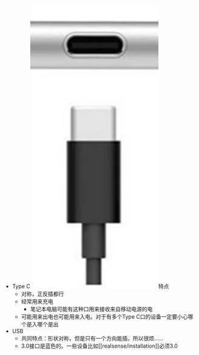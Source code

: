 - Type C![](type-c.png)特点
  - 对称，正反插都行
  - 经常用来充电
    - 笔记本电脑可能有这种口用来接收来自移动电源的电
  - 可能用来出电也可能用来入电。对于有多个Type C口的设备一定要小心哪个是入哪个是出
- USB
  - 共同特点：形状对称，但是只有一个方向能插，所以很烦……
  - 3.0接口是蓝色的。一些设备比如[[realsense/installation]]必须3.0